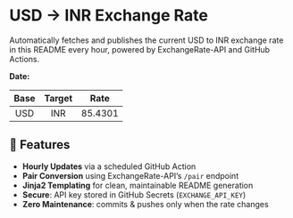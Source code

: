 # USD → INR Exchange Rate
Automatically fetches and publishes the current USD to INR exchange rate in this README every hour, powered by ExchangeRate-API and GitHub Actions.

 
**Date:** 

| Base | Target | Rate  |
|:----:|:------:|:-----:|
| USD  | INR    | 85.4301 |

## 🚀 Features

- **Hourly Updates** via a scheduled GitHub Action  
- **Pair Conversion** using ExchangeRate-API’s `/pair` endpoint  
- **Jinja2 Templating** for clean, maintainable README generation  
- **Secure**: API key stored in GitHub Secrets (`EXCHANGE_API_KEY`)  
- **Zero Maintenance**: commits & pushes only when the rate changes 
